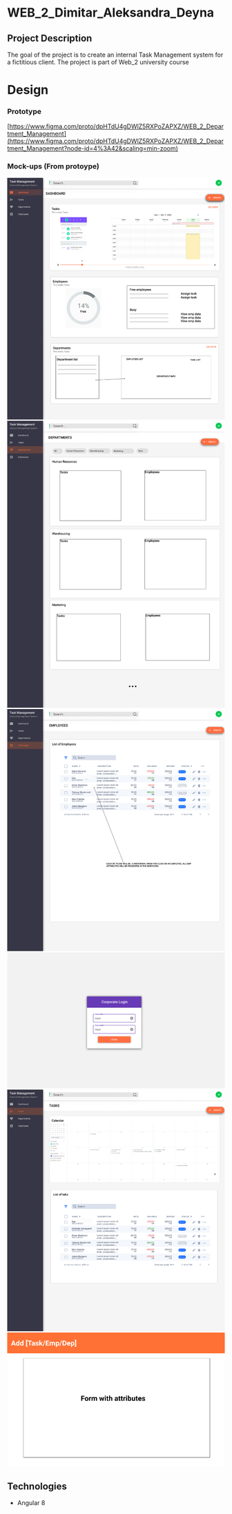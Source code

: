 # WEB_2_Dimitar_Aleksandra_Deyna

## Project Description
The goal of the project is to create an internal Task Management system for a fictitious client. The project is part of Web_2 university course
# Design
### Prototype
[https://www.figma.com/proto/dpHTdU4gDWlZ5RXPoZAPXZ/WEB_2_Department_Management](https://www.figma.com/proto/dpHTdU4gDWlZ5RXPoZAPXZ/WEB_2_Department_Management?node-id=4%3A42&scaling=min-zoom)
### Mock-ups (From protoype)
![alt text](mock-ups/DashboardView.jpg)
![alt text](mock-ups/DepartmentsView.jpg)
![alt text](mock-ups/EmployeesView.jpg)
![alt text](mock-ups/LoginScreen.jpg)
![alt text](mock-ups/TasksView.jpg)
![alt text](mock-ups/CreateDialog.jpg)
## Technologies
* Angular 8

